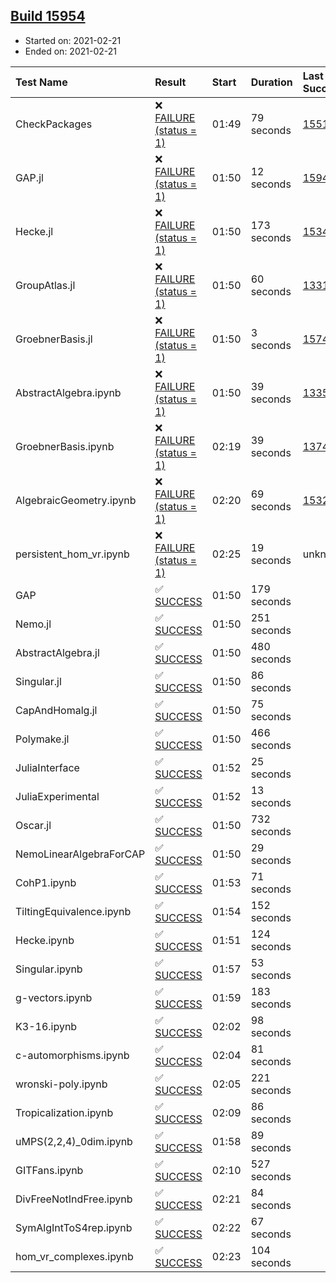 ## [Build 15954](https://oscarci.mathematik.uni-kl.de/job/oscar/15954/)

* Started on: 2021-02-21
* Ended on: 2021-02-21

| Test Name    | Result | Start | Duration | Last Success | First Failure |
|:-------------|:-------|:------|:---------|:-------------|:--------------|
| CheckPackages | ❌ [FAILURE (status = 1)](https://oscarci.mathematik.uni-kl.de/job/oscar/15954/artifact/logs/build-15954/CheckPackages.log) | 01:49 | 79 seconds | [15514](https://oscarci.mathematik.uni-kl.de/job/oscar/15514/) | [15515](https://oscarci.mathematik.uni-kl.de/job/oscar/15515/) |
| GAP.jl | ❌ [FAILURE (status = 1)](https://oscarci.mathematik.uni-kl.de/job/oscar/15954/artifact/logs/build-15954/GAP.jl.log) | 01:50 | 12 seconds | [15946](https://oscarci.mathematik.uni-kl.de/job/oscar/15946/) | [15954](https://oscarci.mathematik.uni-kl.de/job/oscar/15954/) |
| Hecke.jl | ❌ [FAILURE (status = 1)](https://oscarci.mathematik.uni-kl.de/job/oscar/15954/artifact/logs/build-15954/Hecke.jl.log) | 01:50 | 173 seconds | [15344](https://oscarci.mathematik.uni-kl.de/job/oscar/15344/) | [15348](https://oscarci.mathematik.uni-kl.de/job/oscar/15348/) |
| GroupAtlas.jl | ❌ [FAILURE (status = 1)](https://oscarci.mathematik.uni-kl.de/job/oscar/15954/artifact/logs/build-15954/GroupAtlas.jl.log) | 01:50 | 60 seconds | [13311](https://oscarci.mathematik.uni-kl.de/job/oscar/13311/) | [13312](https://oscarci.mathematik.uni-kl.de/job/oscar/13312/) |
| GroebnerBasis.jl | ❌ [FAILURE (status = 1)](https://oscarci.mathematik.uni-kl.de/job/oscar/15954/artifact/logs/build-15954/GroebnerBasis.jl.log) | 01:50 | 3 seconds | [15745](https://oscarci.mathematik.uni-kl.de/job/oscar/15745/) | [15746](https://oscarci.mathematik.uni-kl.de/job/oscar/15746/) |
| AbstractAlgebra.ipynb | ❌ [FAILURE (status = 1)](https://oscarci.mathematik.uni-kl.de/job/oscar/15954/artifact/logs/build-15954/AbstractAlgebra.ipynb.log) | 01:50 | 39 seconds | [13355](https://oscarci.mathematik.uni-kl.de/job/oscar/13355/) | [13356](https://oscarci.mathematik.uni-kl.de/job/oscar/13356/) |
| GroebnerBasis.ipynb | ❌ [FAILURE (status = 1)](https://oscarci.mathematik.uni-kl.de/job/oscar/15954/artifact/logs/build-15954/GroebnerBasis.ipynb.log) | 02:19 | 39 seconds | [13748](https://oscarci.mathematik.uni-kl.de/job/oscar/13748/) | [13749](https://oscarci.mathematik.uni-kl.de/job/oscar/13749/) |
| AlgebraicGeometry.ipynb | ❌ [FAILURE (status = 1)](https://oscarci.mathematik.uni-kl.de/job/oscar/15954/artifact/logs/build-15954/AlgebraicGeometry.ipynb.log) | 02:20 | 69 seconds | [15322](https://oscarci.mathematik.uni-kl.de/job/oscar/15322/) | [15323](https://oscarci.mathematik.uni-kl.de/job/oscar/15323/) |
| persistent_hom_vr.ipynb | ❌ [FAILURE (status = 1)](https://oscarci.mathematik.uni-kl.de/job/oscar/15954/artifact/logs/build-15954/persistent_hom_vr.ipynb.log) | 02:25 | 19 seconds | unknown | unknown |
| GAP | ✅ [SUCCESS](https://oscarci.mathematik.uni-kl.de/job/oscar/15954/artifact/logs/build-15954/GAP.log) | 01:50 | 179 seconds |  |  |
| Nemo.jl | ✅ [SUCCESS](https://oscarci.mathematik.uni-kl.de/job/oscar/15954/artifact/logs/build-15954/Nemo.jl.log) | 01:50 | 251 seconds |  |  |
| AbstractAlgebra.jl | ✅ [SUCCESS](https://oscarci.mathematik.uni-kl.de/job/oscar/15954/artifact/logs/build-15954/AbstractAlgebra.jl.log) | 01:50 | 480 seconds |  |  |
| Singular.jl | ✅ [SUCCESS](https://oscarci.mathematik.uni-kl.de/job/oscar/15954/artifact/logs/build-15954/Singular.jl.log) | 01:50 | 86 seconds |  |  |
| CapAndHomalg.jl | ✅ [SUCCESS](https://oscarci.mathematik.uni-kl.de/job/oscar/15954/artifact/logs/build-15954/CapAndHomalg.jl.log) | 01:50 | 75 seconds |  |  |
| Polymake.jl | ✅ [SUCCESS](https://oscarci.mathematik.uni-kl.de/job/oscar/15954/artifact/logs/build-15954/Polymake.jl.log) | 01:50 | 466 seconds |  |  |
| JuliaInterface | ✅ [SUCCESS](https://oscarci.mathematik.uni-kl.de/job/oscar/15954/artifact/logs/build-15954/JuliaInterface.log) | 01:52 | 25 seconds |  |  |
| JuliaExperimental | ✅ [SUCCESS](https://oscarci.mathematik.uni-kl.de/job/oscar/15954/artifact/logs/build-15954/JuliaExperimental.log) | 01:52 | 13 seconds |  |  |
| Oscar.jl | ✅ [SUCCESS](https://oscarci.mathematik.uni-kl.de/job/oscar/15954/artifact/logs/build-15954/Oscar.jl.log) | 01:50 | 732 seconds |  |  |
| NemoLinearAlgebraForCAP | ✅ [SUCCESS](https://oscarci.mathematik.uni-kl.de/job/oscar/15954/artifact/logs/build-15954/NemoLinearAlgebraForCAP.log) | 01:50 | 29 seconds |  |  |
| CohP1.ipynb | ✅ [SUCCESS](https://oscarci.mathematik.uni-kl.de/job/oscar/15954/artifact/logs/build-15954/CohP1.ipynb.log) | 01:53 | 71 seconds |  |  |
| TiltingEquivalence.ipynb | ✅ [SUCCESS](https://oscarci.mathematik.uni-kl.de/job/oscar/15954/artifact/logs/build-15954/TiltingEquivalence.ipynb.log) | 01:54 | 152 seconds |  |  |
| Hecke.ipynb | ✅ [SUCCESS](https://oscarci.mathematik.uni-kl.de/job/oscar/15954/artifact/logs/build-15954/Hecke.ipynb.log) | 01:51 | 124 seconds |  |  |
| Singular.ipynb | ✅ [SUCCESS](https://oscarci.mathematik.uni-kl.de/job/oscar/15954/artifact/logs/build-15954/Singular.ipynb.log) | 01:57 | 53 seconds |  |  |
| g-vectors.ipynb | ✅ [SUCCESS](https://oscarci.mathematik.uni-kl.de/job/oscar/15954/artifact/logs/build-15954/g-vectors.ipynb.log) | 01:59 | 183 seconds |  |  |
| K3-16.ipynb | ✅ [SUCCESS](https://oscarci.mathematik.uni-kl.de/job/oscar/15954/artifact/logs/build-15954/K3-16.ipynb.log) | 02:02 | 98 seconds |  |  |
| c-automorphisms.ipynb | ✅ [SUCCESS](https://oscarci.mathematik.uni-kl.de/job/oscar/15954/artifact/logs/build-15954/c-automorphisms.ipynb.log) | 02:04 | 81 seconds |  |  |
| wronski-poly.ipynb | ✅ [SUCCESS](https://oscarci.mathematik.uni-kl.de/job/oscar/15954/artifact/logs/build-15954/wronski-poly.ipynb.log) | 02:05 | 221 seconds |  |  |
| Tropicalization.ipynb | ✅ [SUCCESS](https://oscarci.mathematik.uni-kl.de/job/oscar/15954/artifact/logs/build-15954/Tropicalization.ipynb.log) | 02:09 | 86 seconds |  |  |
| uMPS(2,2,4)_0dim.ipynb | ✅ [SUCCESS](https://oscarci.mathematik.uni-kl.de/job/oscar/15954/artifact/logs/build-15954/uMPS-2-2-4-_0dim.ipynb.log) | 01:58 | 89 seconds |  |  |
| GITFans.ipynb | ✅ [SUCCESS](https://oscarci.mathematik.uni-kl.de/job/oscar/15954/artifact/logs/build-15954/GITFans.ipynb.log) | 02:10 | 527 seconds |  |  |
| DivFreeNotIndFree.ipynb | ✅ [SUCCESS](https://oscarci.mathematik.uni-kl.de/job/oscar/15954/artifact/logs/build-15954/DivFreeNotIndFree.ipynb.log) | 02:21 | 84 seconds |  |  |
| SymAlgIntToS4rep.ipynb | ✅ [SUCCESS](https://oscarci.mathematik.uni-kl.de/job/oscar/15954/artifact/logs/build-15954/SymAlgIntToS4rep.ipynb.log) | 02:22 | 67 seconds |  |  |
| hom_vr_complexes.ipynb | ✅ [SUCCESS](https://oscarci.mathematik.uni-kl.de/job/oscar/15954/artifact/logs/build-15954/hom_vr_complexes.ipynb.log) | 02:23 | 104 seconds |  |  |

